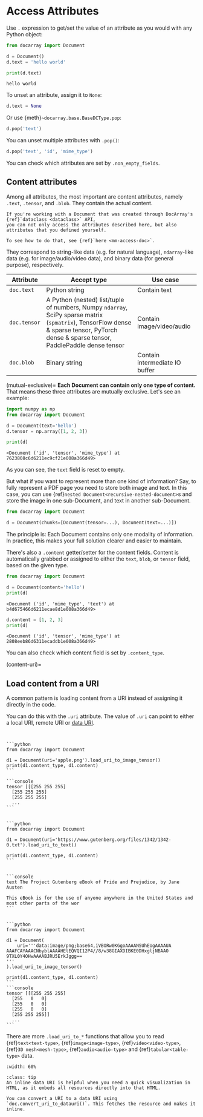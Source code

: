 # Access Attributes

Use `.` expression to get/set the value of an attribute as you would with any Python object: 

```python
from docarray import Document

d = Document()
d.text = 'hello world'

print(d.text)
```

```text
hello world
```

To unset an attribute, assign it to `None`:

```python
d.text = None
```

Or use {meth}`~docarray.base.BaseDCType.pop`:

```python
d.pop('text')
```

You can unset multiple attributes with `.pop()`:

```python
d.pop('text', 'id', 'mime_type')
```

You can check which attributes are set by `.non_empty_fields`. 


## Content attributes

Among all attributes, the most important are content attributes, namely `.text`, `.tensor`, and `.blob`. They contain the actual content.

```{seealso}
If you're working with a Document that was created through DocArray's {ref}`dataclass <dataclass>` API,
you can not only access the attributes described here, but also attributes that you defined yourself.

To see how to do that, see {ref}`here <mm-access-doc>`.
```

They correspond to string-like data (e.g. for natural language), `ndarray`-like data (e.g. for image/audio/video data), and binary data (for general purpose), respectively. 


| Attribute    | Accept type                                                                                                                                                                             | Use case                         |
|--------------|-----------------------------------------------------------------------------------------------------------------------------------------------------------------------------------------|----------------------------------|
| `doc.text`   | Python string                                                                                                                                                                           | Contain text                     |
| `doc.tensor` | A Python (nested) list/tuple of numbers, Numpy `ndarray`, SciPy sparse matrix (`spmatrix`), TensorFlow dense & sparse tensor, PyTorch dense & sparse tensor, PaddlePaddle dense tensor  | Contain image/video/audio        |
| `doc.blob`   | Binary string                                                                                                                                                                           | Contain intermediate IO buffer   |

(mutual-exclusive)=
**Each Document can contain only one type of content.** That means these three attributes are mutually exclusive. Let's see an example:


```python
import numpy as np
from docarray import Document

d = Document(text='hello')
d.tensor = np.array([1, 2, 3])

print(d)
```

```text
<Document ('id', 'tensor', 'mime_type') at 7623808c6d6211ec9cf21e008a366d49>
```

As you can see, the `text` field is reset to empty.

But what if you want to represent more than one kind of information? Say, to fully represent a PDF page you need to store both image and text. In this case, you can use {ref}`nested Document<recursive-nested-document>`s and store the image in one sub-Document, and text in another sub-Document.

```python
from docarray import Document

d = Document(chunks=[Document(tensor=...), Document(text=...)])
```

The principle is: Each Document contains only one modality of information. In practice, this makes your full solution clearer and easier to maintain.

There's also a `.content` getter/setter for the content fields. Content is automatically grabbed or assigned to either the `text`, `blob`, or `tensor` field, based on the given type.

```python
from docarray import Document

d = Document(content='hello')
print(d)
```

```text
<Document ('id', 'mime_type', 'text') at b4d675466d6211ecae8d1e008a366d49>
```

```python
d.content = [1, 2, 3]
print(d)
```

```text
<Document ('id', 'tensor', 'mime_type') at 2808eeb86d6311ecaddb1e008a366d49>
```

You can also check which content field is set by `.content_type`.

(content-uri)=
## Load content from a URI

A common pattern is loading content from a URI instead of assigning it directly in the code.

You can do this with the `.uri` attribute. The value of `.uri` can point to either a local URI, remote URI or [data URI](https://en.wikipedia.org/wiki/Data_URI_scheme).

````{tab} Local image URI


```python
from docarray import Document

d1 = Document(uri='apple.png').load_uri_to_image_tensor()
print(d1.content_type, d1.content)
```

```console
tensor [[[255 255 255]
  [255 255 255]
  [255 255 255]
  ...
```
````


````{tab} Remote text URI

```python
from docarray import Document

d1 = Document(uri='https://www.gutenberg.org/files/1342/1342-0.txt').load_uri_to_text()

print(d1.content_type, d1.content)
```


```console
text ﻿The Project Gutenberg eBook of Pride and Prejudice, by Jane Austen

This eBook is for the use of anyone anywhere in the United States and
most other parts of the wor
```
````

````{tab} Inline data URI

```python
from docarray import Document

d1 = Document(
    uri='''data:image/png;base64,iVBORw0KGgoAAAANSUhEUgAAAAUA
AAAFCAYAAACNbyblAAAAHElEQVQI12P4//8/w38GIAXDIBKE0DHxgljNBAAO
9TXL0Y4OHwAAAABJRU5ErkJggg==
'''
).load_uri_to_image_tensor()

print(d1.content_type, d1.content)
```
```console
tensor [[[255 255 255]
  [255   0   0]
  [255   0   0]
  [255   0   0]
  [255 255 255]]
  ...
```

````

There are more `.load_uri_to_*` functions that allow you to read {ref}`text<text-type>`, {ref}`image<image-type>`, {ref}`video<video-type>`, {ref}`3D mesh<mesh-type>`, {ref}`audio<audio-type>` and {ref}`tabular<table-type>` data. 

```{figure} images/doc-load-autocomplete.png
:width: 60%
```

```{admonition} Convert content to data URI
:class: tip
An inline data URI is helpful when you need a quick visualization in HTML, as it embeds all resources directly into that HTML. 

You can convert a URI to a data URI using `doc.convert_uri_to_datauri()`. This fetches the resource and makes it inline.
```
